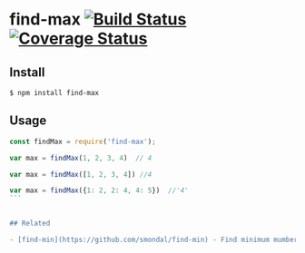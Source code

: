 # find-max [![Build Status](https://api.travis-ci.com/smondal/find-max.svg?branch=master)](https://travis-ci.com/smondal/find-max) [![Coverage Status](https://coveralls.io/repos/github/smondal/find-max/badge.svg?branch=master)](https://coveralls.io/github/smondal/find-max?branch=master)


## Install

```
$ npm install find-max
```


## Usage

````js
const findMax = require('find-max');

var max = findMax(1, 2, 3, 4)  // 4

var max = findMax([1, 2, 3, 4]) //4

var max = findMax({1: 2, 2: 4, 4: 5})  //'4'
```


## Related

- [find-min](https://github.com/smondal/find-min) - Find minimum mumber
